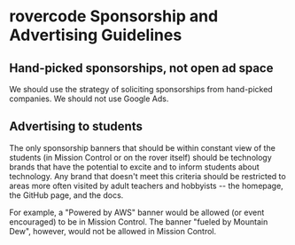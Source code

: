 # rovercode Sponsorship and Advertising Guidelines

## Hand-picked sponsorships, not open ad space
We should use the strategy of soliciting sponsorships from hand-picked companies. We should not use Google Ads.

## Advertising to students
The only sponsorship banners that should be within constant view of the students (in Mission Control or on the rover itself) should be technology brands that have the potential to excite and to inform students about technology. Any brand that doesn't 
meet this criteria should be restricted to areas more often visited by adult teachers and hobbyists -- the homepage, the GitHub page, and the docs.

For example, a "Powered by AWS" banner would be allowed (or event encouraged) to be in Mission Control. The banner "fueled by Mountain Dew", however, would not be allowed in Mission Control.